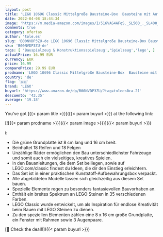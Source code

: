 ```yaml
---
layout: post
title: 'LEGO 10696 Classic Mittelgroße Bausteine-Box  Bausteine mit Aufbewahrungsbox für Kinder  Geschenk für Jungen und Mädchen ab 4 Jahren'
date: 2022-04-08 18:44:34
image: 'https://m.media-amazon.com/images/I/516VAG4AFqS._SL500_._SL400_.jpg'
comments: true
category: ofertas
author: 'tole.es'
slug: 'B00NVDP3ZU-de LEGO 10696 Classic Mittelgroße Bausteine-Box Bausteine mit...'
sku: 'B00NVDP3ZU-de'
tags: [ 'Bauspielzeug & Konstruktionsspielzeug','Spielzeug','lego', ]
actualPrice: 16.99 EUR
currency: EUR
price: 16.99
comparePrice: 29.99 EUR
prodname: 'LEGO 10696 Classic Mittelgroße Bausteine-Box  Bausteine mit Aufbewahrungsbox für Kinder  Geschenk für Jungen und Mädchen ab 4 Jahren'
country: 'de'
flag: '🇩🇪'
brand: 'LEGO'
buyurl: 'https://www.amazon.de/dp/B00NVDP3ZU/?tag=tolees0ca-21'
descuento: '43.35'
average: '19.18'
---
```


You've got [{{< param title >}}]({{< param buyurl >}}) at the following link:

[![{{< param prodname >}}]({{< param image >}})]({{< param buyurl >}})

ℹ️:

- Die grüne Grundplatte ist 8 cm lang und 16 cm breit.
- Beinhaltet 18 Reifen und 18 Felgen
- Unzählige Räder ermöglichen den Bau unterschiedlichster Fahrzeuge und somit auch ein vielseitiges, kreatives Spielen.
- In den Bauanleitungen, die dem Set beiliegen, sowie auf LEGO.com/classic findest du Ideen, die dir den Einstieg erleichtern.
- Das Set ist in einer praktischen Kunststoff-Aufbewahrungsbox verpackt.
- Alle abgebildeten Modelle lassen sich gleichzeitig aus diesem Set bauen.
- Spezielle Elemente regen zu besonders fantasievollen Bauvorhaben an.
- Enthält ein breites Spektrum an LEGO Steinen in 35 verschiedenen Farben.
- LEGO Classic wurde entwickelt, um als Inspiration für endlose Kreativität beim Bauen mit LEGO Steinen zu dienen.
- Zu den speziellen Elementen zählen eine 8 x 16 cm große Grundplatte, ein Fenster mit Rahmen sowie 3 Augenpaare.

[🛒 Check the deal!!]({{< param buyurl >}})

